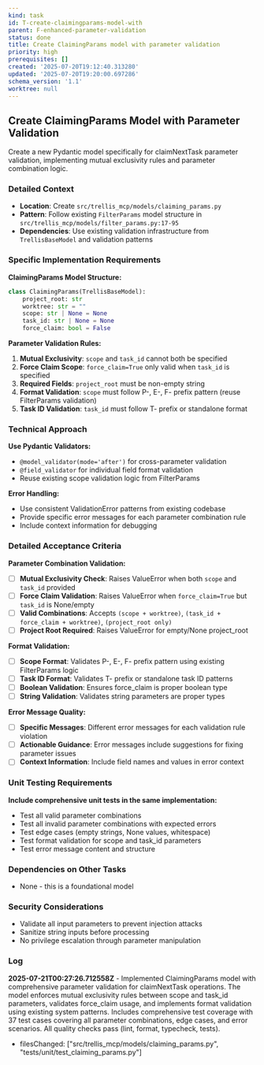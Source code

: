 ```yaml
---
kind: task
id: T-create-claimingparams-model-with
parent: F-enhanced-parameter-validation
status: done
title: Create ClaimingParams model with parameter validation
priority: high
prerequisites: []
created: '2025-07-20T19:12:40.313280'
updated: '2025-07-20T19:20:00.697286'
schema_version: '1.1'
worktree: null
---
```

## Create ClaimingParams Model with Parameter Validation

Create a new Pydantic model specifically for claimNextTask parameter validation, implementing mutual exclusivity rules and parameter combination logic.

### Detailed Context
- **Location**: Create `src/trellis_mcp/models/claiming_params.py`
- **Pattern**: Follow existing `FilterParams` model structure in `src/trellis_mcp/models/filter_params.py:17-95`
- **Dependencies**: Use existing validation infrastructure from `TrellisBaseModel` and validation patterns

### Specific Implementation Requirements

**ClaimingParams Model Structure:**
```python
class ClaimingParams(TrellisBaseModel):
    project_root: str
    worktree: str = ""
    scope: str | None = None
    task_id: str | None = None
    force_claim: bool = False
```

**Parameter Validation Rules:**
1. **Mutual Exclusivity**: `scope` and `task_id` cannot both be specified
2. **Force Claim Scope**: `force_claim=True` only valid when `task_id` is specified
3. **Required Fields**: `project_root` must be non-empty string
4. **Format Validation**: `scope` must follow P-, E-, F- prefix pattern (reuse FilterParams validation)
5. **Task ID Validation**: `task_id` must follow T- prefix or standalone format

### Technical Approach

**Use Pydantic Validators:**
- `@model_validator(mode='after')` for cross-parameter validation
- `@field_validator` for individual field format validation
- Reuse existing scope validation logic from FilterParams

**Error Handling:**
- Use consistent ValidationError patterns from existing codebase
- Provide specific error messages for each parameter combination rule
- Include context information for debugging

### Detailed Acceptance Criteria

**Parameter Combination Validation:**
- [ ] **Mutual Exclusivity Check**: Raises ValueError when both `scope` and `task_id` provided
- [ ] **Force Claim Validation**: Raises ValueError when `force_claim=True` but `task_id` is None/empty
- [ ] **Valid Combinations**: Accepts `(scope + worktree)`, `(task_id + force_claim + worktree)`, `(project_root only)`
- [ ] **Project Root Required**: Raises ValueError for empty/None project_root

**Format Validation:**
- [ ] **Scope Format**: Validates P-, E-, F- prefix pattern using existing FilterParams logic
- [ ] **Task ID Format**: Validates T- prefix or standalone task ID patterns
- [ ] **Boolean Validation**: Ensures force_claim is proper boolean type
- [ ] **String Validation**: Validates string parameters are proper types

**Error Message Quality:**
- [ ] **Specific Messages**: Different error messages for each validation rule violation
- [ ] **Actionable Guidance**: Error messages include suggestions for fixing parameter issues
- [ ] **Context Information**: Include field names and values in error context

### Unit Testing Requirements

**Include comprehensive unit tests in the same implementation:**
- Test all valid parameter combinations
- Test all invalid parameter combinations with expected errors
- Test edge cases (empty strings, None values, whitespace)
- Test format validation for scope and task_id parameters
- Test error message content and structure

### Dependencies on Other Tasks
- None - this is a foundational model

### Security Considerations
- Validate all input parameters to prevent injection attacks
- Sanitize string inputs before processing
- No privilege escalation through parameter manipulation

### Log


**2025-07-21T00:27:26.712558Z** - Implemented ClaimingParams model with comprehensive parameter validation for claimNextTask operations. The model enforces mutual exclusivity rules between scope and task_id parameters, validates force_claim usage, and implements format validation using existing system patterns. Includes comprehensive test coverage with 37 test cases covering all parameter combinations, edge cases, and error scenarios. All quality checks pass (lint, format, typecheck, tests).
- filesChanged: ["src/trellis_mcp/models/claiming_params.py", "tests/unit/test_claiming_params.py"]